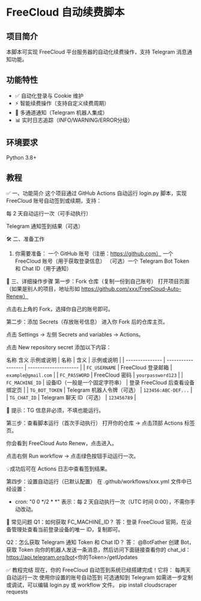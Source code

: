 # FreeCloud 自动续费脚本

## 项目简介
本脚本可实现 FreeCloud 平台服务器的自动化续费操作，支持 Telegram 消息通知功能。

## 功能特性
- ✅ 自动化登录与 Cookie 维护
- ⚡ 智能续费操作（支持自定义续费周期）
- 📨 多通道通知（Telegram 机器人集成）
- 📊 实时日志追踪（INFO/WARNING/ERROR分级）

## 环境要求
Python 3.8+ 

## 教程
✅ 一、功能简介
这个项目通过 GitHub Actions 自动运行 login.py 脚本，实现 FreeCloud 账号自动签到或续期，支持：

每 2 天自动运行一次（可手动执行）

Telegram 通知签到结果（可选）

🛠️ 二、准备工作
1. 你需要准备：
一个 GitHub 账号（注册：https://github.com）
一个 FreeCloud 账号（用于获取登录信息）
（可选）一个 Telegram Bot Token 和 Chat ID（用于通知）

📝 三、详细操作步骤
第一步：Fork 仓库（复制一份到自己账号）
打开项目页面（如果是别人的项目，地址形如 https://github.com/xxx/FreeCloud-Auto-Renew）

点击右上角的 Fork，选择你自己的账号即可。

第二步：添加 Secrets（存放账号信息）
进入你 Fork 后的仓库主页。

点击 Settings → 左侧 Secrets and variables → Actions。

点击 New repository secret 添加以下内容：

名称            含义          示例或说明
| 名称              | 含义                 | 示例或说明                 |
| --------------- | ------------------ | --------------------- |
| `FC_USERNAME`   | FreeCloud 登录邮箱     | `example@gmail.com`   |
| `FC_PASSWORD`   | FreeCloud 密码       | `yourpassword123`     |
| `FC_MACHINE_ID` | 设备ID（一般是一个固定字符串）   | 登录 FreeCloud 后查看设备绑定页 |
| `TG_BOT_TOKEN`  | Telegram 机器人令牌（可选） | `123456:ABC-DEF...`   |
| `TG_CHAT_ID`    | Telegram 聊天 ID（可选） | `123456789`           |

📌 提示：TG 信息非必须，不填也能运行。

第三步：查看脚本运行（首次手动执行）
打开你的仓库 → 点击顶部 Actions 标签页。

你会看到 FreeCloud Auto Renew，点击进入。

点击右侧 Run workflow → 点击绿色按钮手动运行一次。

💡成功后可在 Actions 日志中查看签到结果。

第四步：设置自动运行（已默认配置）
在 .github/workflows/xxx.yml 文件中已经设置：


- cron: "0 0 */2 * *"
表示：每 2 天自动执行一次（UTC 时间 0:00），不需你手动改动。

💬 常见问题
Q1：如何获取 FC_MACHINE_ID？
答：登录 FreeCloud 官网，在设备管理处查看当前登录设备的唯一 ID，复制即可。

Q2：怎么获取 Telegram 通知 Token 和 Chat ID？
答：
@BotFather 创建 Bot，获取 Token
向你的机器人发送一条消息，然后访问下面链接查看你的 chat_id：
https://api.telegram.org/bot<你的Token>/getUpdates

✅ 教程完结
现在，你的 FreeCloud 自动签到系统已经搭建完成！它将：
每两天自动运行一次
使用你设置的账号自动签到
可选通知到 Telegram
如需进一步定制或调试，可以编辑 login.py 或 workflow 文件。
pip install cloudscraper requests
